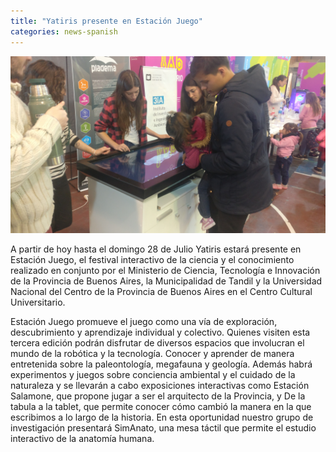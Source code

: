 ```yaml
---
title: "Yatiris presente en Estación Juego"
categories: news-spanish
---
```


<div class="image-post-container">
    <img src="/images/news/estacion_juego.jpg" title="Becarias y becarios de Yatiris enseñando a niños a usar SimAnato" />
</div>

A partir de hoy hasta el domingo 28 de Julio Yatiris estará presente en Estación Juego, el festival interactivo de la ciencia y el conocimiento realizado en conjunto por el Ministerio de Ciencia, Tecnología e Innovación de la Provincia de Buenos Aires, la Municipalidad de Tandil y la Universidad Nacional del Centro de la Provincia de Buenos Aires en el Centro Cultural Universitario. 

Estación Juego promueve el juego como una vía de exploración, descubrimiento y aprendizaje individual y colectivo. Quienes visiten esta tercera edición podrán disfrutar de diversos espacios que involucran el mundo de la robótica y la tecnología. Conocer y aprender de manera entretenida sobre la paleontología, megafauna y geología. Además habrá experimentos y juegos sobre conciencia ambiental y el cuidado de la naturaleza y se llevarán a cabo exposiciones interactivas como Estación Salamone, que propone jugar a ser el arquitecto de la Provincia, y De la tabula a la tablet, que permite conocer cómo cambió la manera en la que escribimos a lo largo de la historia. En esta oportunidad nuestro grupo de investigación presentará SimAnato, una mesa táctil que permite el estudio interactivo de la anatomía humana.